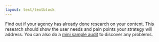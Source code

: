 ```yaml
---
layout: text/textblock
---
```

Find out if your agency has already done research on your content. This research should show the user needs and pain points your strategy will address. You can also do a [mini sample audit](/content-strategy/audit-content/plan-your-audit/) to discover any problems.
